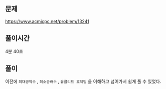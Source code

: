 ## 문제

https://www.acmicpc.net/problem/13241

## 풀이시간

4분 40초

## 풀이

이전에 `최대공약수` , `최소공배수` , `유클리드 호제법` 을 이해하고 넘어가서 쉽게 풀 수 있었다.
